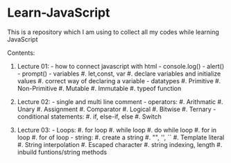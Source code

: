 # Learn-JavaScript
This is a repository which I am using to collect all my codes while learning JavaScript

Contents:

1. Lecture 01:
            - how to connect javascript with html
            - console.log()
            - alert()
            - prompt()
            - variables
                #. let,const, var
                #. declare variables and initialize values
                #. correct way of declaring a variable
            - datatypes
                #. Primitive
                #. Non-Primitive
                #. Mutable
                #. Immutable
                #. typeof function

2. Lecture 02:
            - single and multi line comment
            - operators:
                #. Arithmatic
                #. Unary
                #. Assignment
                #. Comparator
                #. Logical
                #. Bitwise
                #. Ternary
            - conditional statements:
                #. if, else-if, else
                #. Switch

3. Lecture 03:
            - Loops:
                #. for loop
                #. while loop
                #. do while loop
                #. for in loop
                #. for of loop
            - string:
                #. create a string
                #. "", '', ``
                #. Template literal
                #. String interpolation
                #. Escaped character
                #. string indexing, length
                #. inbuild funtions/string methods